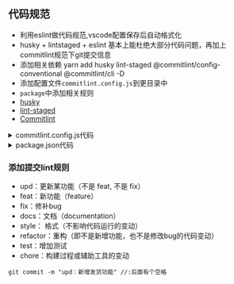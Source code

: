  ## 代码规范
 * 利用eslint做代码规范,vscode配置保存后自动格式化
 * husky + lintstaged + eslint 基本上能杜绝大部分代码问题，再加上commitlint规范下git提交信息
 * 添加相关依赖 yarn add husky lint-staged @commitlint/config-conventional @commitlint/cli -D
 * 添加配置文件`commitlint.config.js`到更目录中
 * `package`中添加相关规则
 * [husky](https://zhuanlan.zhihu.com/p/35913229) 
 * [lint-staged](https://segmentfault.com/a/1190000009546913) 
 * [Commitlint](https://segmentfault.com/a/1190000017790694)

<details>
<summary>commitlint.config.js代码</summary>

 ```
module.exports = {
    extends: [
        '@commitlint/config-conventional'
    ],
    rules: {
        'type-enum': [2, 'always', [
            'upd', 'feat', 'fix', 'refactor', 'docs', 'chore', 'style', 'revert'
        ]],
        'type-case': [0],
        'type-empty': [0],
        'scope-empty': [0],
        'scope-case': [0],
        'subject-full-stop': [0, 'never'],
        'subject-case': [0, 'never'],
        'header-max-length': [0, 'always', 72]
    }
};
 ```
</details>

<details>
<summary>package.json代码</summary>

 ```
"husky": {
    "hooks": {
      "pre-commit": "lint-staged",
      "commit-msg": "commitlint -e $HUSKY_GIT_PARAMS"
    }
  },
  "lint-staged": {
    "src/**/*.js": ["yarn lint", "git add"]
  }
 ```
</details>

### 添加提交lint规则
* upd：更新某功能（不是 feat, 不是 fix）
* feat：新功能（feature）
* fix：修补bug
* docs：文档（documentation）
* style： 格式（不影响代码运行的变动）
* refactor：重构（即不是新增功能，也不是修改bug的代码变动）
* test：增加测试
* chore：构建过程或辅助工具的变动
```
git commit -m "upd：新增发货功能" //:后面有个空格
```


